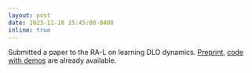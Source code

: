 ```yaml
---
layout: post
date: 2023-11-18 15:45:00-0400
inline: true
---
```

Submitted a paper to the RA-L on learning DLO dynamics. [Preprint](https://arxiv.org/abs/2307.07975), [code with demos](https://github.com/shamilmamedov/FEIN) are already available.